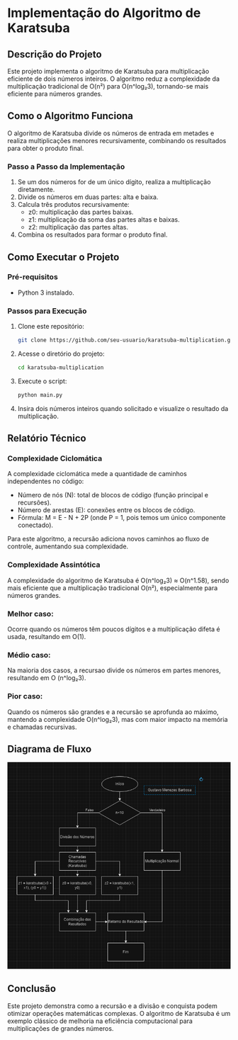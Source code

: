 # Implementação do Algoritmo de Karatsuba

## Descrição do Projeto
Este projeto implementa o algoritmo de Karatsuba para multiplicação eficiente de dois números inteiros. O algoritmo reduz a complexidade da multiplicação tradicional de O(n²) para O(n^log₂3), tornando-se mais eficiente para números grandes.

## Como o Algoritmo Funciona
O algoritmo de Karatsuba divide os números de entrada em metades e realiza multiplicações menores recursivamente, combinando os resultados para obter o produto final.

### Passo a Passo da Implementação
1. Se um dos números for de um único dígito, realiza a multiplicação diretamente.
2. Divide os números em duas partes: alta e baixa.
3. Calcula três produtos recursivamente:
   - z0: multiplicação das partes baixas.
   - z1: multiplicação da soma das partes altas e baixas.
   - z2: multiplicação das partes altas.
4. Combina os resultados para formar o produto final.

## Como Executar o Projeto
### Pré-requisitos
- Python 3 instalado.

### Passos para Execução
1. Clone este repositório:
   ```bash
   git clone https://github.com/seu-usuario/karatsuba-multiplication.git
   ```
2. Acesse o diretório do projeto:
   ```bash
   cd karatsuba-multiplication
   ```
3. Execute o script:
   ```bash
   python main.py
   ```
4. Insira dois números inteiros quando solicitado e visualize o resultado da multiplicação.

## Relatório Técnico

### Complexidade Ciclomática
A complexidade ciclomática mede a quantidade de caminhos independentes no código:
- Número de nós (N): total de blocos de código (função principal e recursões).
- Número de arestas (E): conexões entre os blocos de código.
- Fórmula: M = E - N + 2P (onde P = 1, pois temos um único componente conectado).

Para este algoritmo, a recursão adiciona novos caminhos ao fluxo de controle, aumentando sua complexidade.

### Complexidade Assintótica
A complexidade do algoritmo de Karatsuba é O(n^log₂3) ≈ O(n^1.58), sendo mais eficiente que a multiplicação tradicional O(n²), especialmente para números grandes.

### Melhor caso:
Ocorre quando os números têm poucos dígitos e a multiplicação difeta é usada, resultando em O(1).

### Médio caso:
Na maioria dos casos, a recursao divide os números em partes menores, resultando em O (n^log₂3).

### Pior caso:
Quando os números são grandes e a recursão se aprofunda ao máximo, mantendo a complexidade O(n^log₂3), mas com maior impacto na memória e chamadas recursivas.

## Diagrama de Fluxo
![Diagrama de Fluxo](Diagrama_de_Fluxo.png)

## Conclusão
Este projeto demonstra como a recursão e a divisão e conquista podem otimizar operações matemáticas complexas. O algoritmo de Karatsuba é um exemplo clássico de melhoria na eficiência computacional para multiplicações de grandes números.

